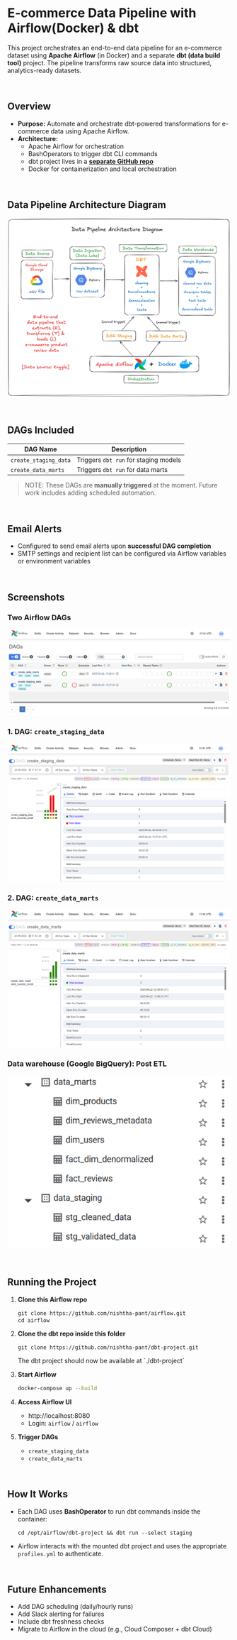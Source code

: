 # E-commerce Data Pipeline with Airflow(Docker) & dbt

This project orchestrates an end-to-end data pipeline for an e-commerce dataset using **Apache Airflow** (in Docker) and a separate **dbt (data build tool)** project. The pipeline transforms raw source data into structured, analytics-ready datasets.

<br>

## Overview

- **Purpose:** Automate and orchestrate dbt-powered transformations for e-commerce data using Apache Airflow.
- **Architecture:**
  - Apache Airflow for orchestration
  - BashOperators to trigger dbt CLI commands
  - dbt project lives in a **[separate GitHub repo](https://github.com/nishthapant/dbt-project)**
  - Docker for containerization and local orchestration
  
<br>

## Data Pipeline Architecture Diagram

![Pipeline Diagram](images/pipeline_architecture.png)

<br>

## DAGs Included

| DAG Name | Description |
|----------|-------------|
| `create_staging_data` | Triggers `dbt run` for staging models |
| `create_data_marts`   | Triggers `dbt run` for data marts     |

> NOTE: These DAGs are **manually triggered** at the moment. Future work includes adding scheduled automation.

<br>

## Email Alerts

- Configured to send email alerts upon **successful DAG completion**
- SMTP settings and recipient list can be configured via Airflow variables or environment variables

<br>

## Screenshots

### Two Airflow DAGs
![airflow_DAGs](images/airflow_dags.png)

### 1. DAG: `create_staging_data`
![create_staging_data DAG](images/create_staging_data.png)

### 2. DAG: `create_data_marts`
![create_data_marts DAG](images/create_data_marts.png)

### Data warehouse (Google BigQuery): Post ETL
<p align="center">
  <img src="images/data_warehouse.png" alt="create_staging_data DAG" width="600"/>
</p>

<!-- ![Data warehouse: Goodle BigQuery](images/data_warehouse.png) -->

<br>

## Running the Project

1. **Clone this Airflow repo**
    ```
   git clone https://github.com/nishtha-pant/airflow.git
   cd airflow
   ```

2. **Clone the dbt repo inside this folder**
   ```
   git clone https://github.com/nishtha-pant/dbt-project.git
   ```

   The dbt project should now be available at \`./dbt-project\`

3. **Start Airflow**
   ```bash
   docker-compose up --build
   ```

4. **Access Airflow UI**
   - http://localhost:8080  
   - Login: `airflow` / `airflow`

5. **Trigger DAGs**
   - `create_staging_data`
   - `create_data_marts`

<br>

## How It Works

- Each DAG uses **BashOperator** to run dbt commands inside the container:
  ```
  cd /opt/airflow/dbt-project && dbt run --select staging
  ```

- Airflow interacts with the mounted dbt project and uses the appropriate `profiles.yml` to authenticate.

<br>

## Future Enhancements

- Add DAG scheduling (daily/hourly runs)
- Add Slack alerting for failures
- Include dbt freshness checks
- Migrate to Airflow in the cloud (e.g., Cloud Composer + dbt Cloud)



